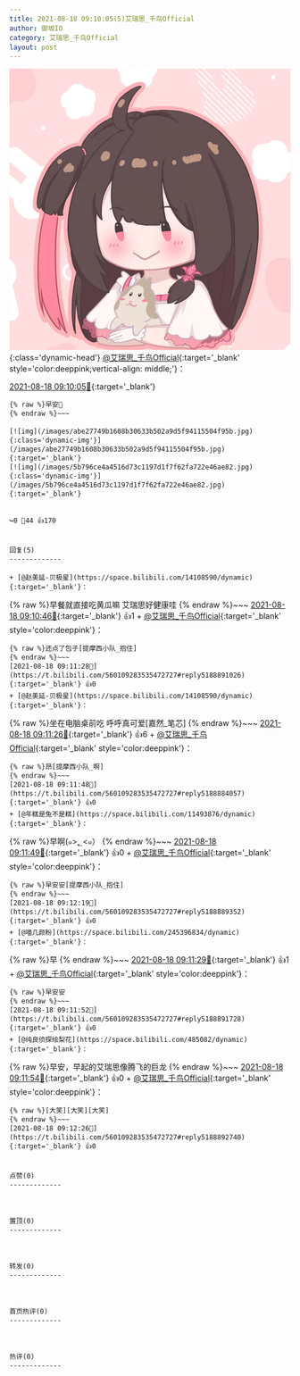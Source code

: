 ```yaml
---
title: 2021-08-18 09:10:05(5)艾瑞思_千鸟Official
author: 御坂IO
category: 艾瑞思_千鸟Official
layout: post
---
```


![img](/images/7e08840c56f251de28bdf766b647bd5fe9a5d50a.jpg){:class='dynamic-head'}
[@艾瑞思_千鸟Official](https://space.bilibili.com/1090010845/dynamic){:target='_blank' style='color:deeppink;vertical-align: middle;'}：

[2021-08-18 09:10:05🔗](https://t.bilibili.com/560109283535472727){:target='_blank'}

~~~
{% raw %}早安🥒
{% endraw %}~~~

[![img](/images/abe27749b1608b30633b502a9d5f94115504f95b.jpg){:class='dynamic-img'}](/images/abe27749b1608b30633b502a9d5f94115504f95b.jpg){:target='_blank'}
[![img](/images/5b796ce4a4516d73c1197d1f7f62fa722e46ae82.jpg){:class='dynamic-img'}](/images/5b796ce4a4516d73c1197d1f7f62fa722e46ae82.jpg){:target='_blank'}


↪️0 💬44 👍170


回复(5)
-------------

+ [@赵美延-贝极星](https://space.bilibili.com/14108590/dynamic){:target='_blank'}：
~~~
{% raw %}早餐就直接吃黄瓜嘛 艾瑞思好健康哇
{% endraw %}~~~
[2021-08-18 09:10:46🔗](https://t.bilibili.com/560109283535472727#reply5188879716){:target='_blank'} 👍1
    + [@艾瑞思_千鸟Official](https://space.bilibili.com/1090010845/dynamic){:target='_blank' style='color:deeppink'}：
~~~
{% raw %}还点了包子[提摩西小队_抱住]
{% endraw %}~~~
[2021-08-18 09:11:28🔗](https://t.bilibili.com/560109283535472727#reply5188891026){:target='_blank'} 👍0
+ [@赵美延-贝极星](https://space.bilibili.com/14108590/dynamic){:target='_blank'}：
~~~
{% raw %}坐在电脑桌前吃 呼呼真可爱[嘉然_笔芯]
{% endraw %}~~~
[2021-08-18 09:11:26🔗](https://t.bilibili.com/560109283535472727#reply5188887679){:target='_blank'} 👍6
    + [@艾瑞思_千鸟Official](https://space.bilibili.com/1090010845/dynamic){:target='_blank' style='color:deeppink'}：
~~~
{% raw %}昂[提摩西小队_啊]
{% endraw %}~~~
[2021-08-18 09:11:48🔗](https://t.bilibili.com/560109283535472727#reply5188884057){:target='_blank'} 👍0
+ [@年糕是兔不是糕](https://space.bilibili.com/11493876/dynamic){:target='_blank'}：
~~~
{% raw %}早啊(๑&gt;؂&lt;๑）
{% endraw %}~~~
[2021-08-18 09:11:49🔗](https://t.bilibili.com/560109283535472727#reply5188888394){:target='_blank'} 👍0
    + [@艾瑞思_千鸟Official](https://space.bilibili.com/1090010845/dynamic){:target='_blank' style='color:deeppink'}：
~~~
{% raw %}早安安[提摩西小队_抱住]
{% endraw %}~~~
[2021-08-18 09:12:19🔗](https://t.bilibili.com/560109283535472727#reply5188889352){:target='_blank'} 👍0
+ [@喵几颜粉](https://space.bilibili.com/245396834/dynamic){:target='_blank'}：
~~~
{% raw %}早
{% endraw %}~~~
[2021-08-18 09:11:29🔗](https://t.bilibili.com/560109283535472727#reply5188891043){:target='_blank'} 👍1
    + [@艾瑞思_千鸟Official](https://space.bilibili.com/1090010845/dynamic){:target='_blank' style='color:deeppink'}：
~~~
{% raw %}早安安
{% endraw %}~~~
[2021-08-18 09:11:52🔗](https://t.bilibili.com/560109283535472727#reply5188891728){:target='_blank'} 👍0
+ [@纯良侦探绘梨花](https://space.bilibili.com/485082/dynamic){:target='_blank'}：
~~~
{% raw %}早安，早起的艾瑞思像腾飞的巨龙
{% endraw %}~~~
[2021-08-18 09:11:54🔗](https://t.bilibili.com/560109283535472727#reply5188891769){:target='_blank'} 👍0
    + [@艾瑞思_千鸟Official](https://space.bilibili.com/1090010845/dynamic){:target='_blank' style='color:deeppink'}：
~~~
{% raw %}[大笑][大笑][大笑]
{% endraw %}~~~
[2021-08-18 09:12:26🔗](https://t.bilibili.com/560109283535472727#reply5188892740){:target='_blank'} 👍0


点赞(0)
-------------



置顶(0)
-------------



转发(0)
-------------



首页热评(0)
-------------



热评(0)
-------------



